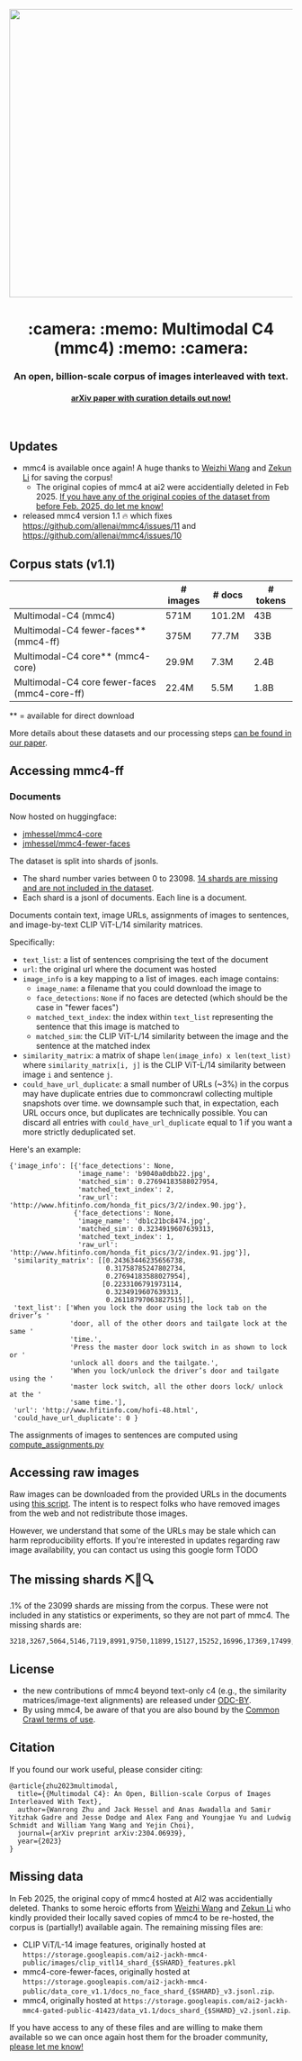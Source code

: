 <p align="center">
  <img src="mmc4_logo.png" width=512px>
</p>

<h1 align="center"> :camera: :memo: Multimodal C4 (mmc4) :memo: :camera: </h1>

<h3 align="center"> An open, billion-scale corpus of images interleaved with text. </h3>
<h4 align="center"> <a href="https://arxiv.org/abs/2304.06939">arXiv paper with curation details out now!</a></h4>

<br>

## Updates

- mmc4 is available once again! A huge thanks to [Weizhi Wang](https://victorwz.github.io/) and [Zekun Li](https://github.com/Leezekun/) for saving the corpus!
  - The original copies of mmc4 at ai2 were accidentially deleted in Feb 2025. [If you have any of the original copies of the dataset from before Feb. 2025, do let me know!](#missing-data)
- released mmc4 version 1.1 :fire: which fixes https://github.com/allenai/mmc4/issues/11 and https://github.com/allenai/mmc4/issues/10

## Corpus stats (v1.1)

|                                                     | # images | # docs | # tokens |
|-----------------------------------------------------|----------|--------|----------|
| Multimodal-C4 (mmc4)                                | 571M     | 101.2M | 43B      |
| Multimodal-C4 fewer-faces** (mmc4-ff)               | 375M     | 77.7M  | 33B      |
| Multimodal-C4 core** (mmc4-core)                    | 29.9M    | 7.3M   | 2.4B     |
| Multimodal-C4 core fewer-faces (mmc4-core-ff)       | 22.4M    | 5.5M   | 1.8B     |

** = available for direct download

More details about these datasets and our processing steps [can be found in our paper](https://arxiv.org/abs/2304.06939).

## Accessing mmc4-ff

### Documents

Now hosted on huggingface:

- [jmhessel/mmc4-core](https://huggingface.co/datasets/jmhessel/mmc4-core)
- [jmhessel/mmc4-fewer-faces](https://huggingface.co/datasets/jmhessel/mmc4-fewer-faces)

The dataset is split into shards of jsonls.
- The shard number varies between 0 to 23098. [14 shards are missing and are not included in the dataset](#the-missing-shards-%EF%B8%8F).
- Each shard is a jsonl of documents. Each line is a document.

Documents contain text, image URLs, assignments of images to sentences, and image-by-text CLIP ViT-L/14 similarity matrices.

Specifically:

- `text_list`: a list of sentences comprising the text of the document
- `url`: the original url where the document was hosted
- `image_info` is a key mapping to a list of images. each image contains:
  - `image_name`: a filename that you could download the image to
  - `face_detections`: `None` if no faces are detected (which should be the case in "fewer faces")
  - `matched_text_index`: the index within `text_list` representing the sentence that this image is matched to
  - `matched_sim`: the CLIP ViT-L/14 similarity between the image and the sentence at the matched index
- `similarity_matrix`: a matrix of shape `len(image_info) x len(text_list)` where `similarity_matrix[i, j]` is the CLIP ViT-L/14 similarity between image `i` and sentence `j`.
- `could_have_url_duplicate`: a small number of URLs (~3%) in the corpus may have duplicate entries due to commoncrawl collecting multiple snapshots over time. we downsample such that, in expectation, each URL occurs once, but duplicates are technically possible. You can discard all entries with `could_have_url_duplicate` equal to 1 if you want a more strictly deduplicated set.

Here's an example:

```
{'image_info': [{'face_detections': None,
                 'image_name': 'b9040a0dbb22.jpg',
                 'matched_sim': 0.27694183588027954,
                 'matched_text_index': 2,
                 'raw_url': 'http://www.hfitinfo.com/honda_fit_pics/3/2/index.90.jpg'},
                {'face_detections': None,
                 'image_name': 'db1c21bc8474.jpg',
                 'matched_sim': 0.3234919607639313,
                 'matched_text_index': 1,
                 'raw_url': 'http://www.hfitinfo.com/honda_fit_pics/3/2/index.91.jpg'}],
 'similarity_matrix': [[0.24363446235656738,
                        0.31758785247802734,
                        0.27694183588027954],
                       [0.2233106791973114,
                        0.3234919607639313,
                        0.26118797063827515]],
 'text_list': ['When you lock the door using the lock tab on the driver’s '
               'door, all of the other doors and tailgate lock at the same '
               'time.',
               'Press the master door lock switch in as shown to lock or '
               'unlock all doors and the tailgate.',
               'When you lock/unlock the driver’s door and tailgate using the '
               'master lock switch, all the other doors lock/ unlock at the '
               'same time.'],
 'url': 'http://www.hfitinfo.com/hofi-48.html',
 'could_have_url_duplicate': 0 }
```
The assignments of images to sentences are computed using [compute_assignments.py](https://github.com/allenai/mmc4/blob/main/scripts/compute_assignments.py)

## Accessing raw images

Raw images can be downloaded from the provided URLs in the documents using [this script](scripts/download_images.py). The intent is to respect folks who have removed images from the web and not redistribute those images.

However, we understand that some of the URLs may be stale which can harm reproducibility efforts. If you're interested in updates regarding raw image availability, you can contact us using this google form TODO

## The missing shards ⛏️💎🔍

.1% of the 23099 shards are missing from the corpus. These were not included in any statistics or experiments, so they are not part of mmc4. The missing shards are:

```
3218,3267,5064,5146,7119,8991,9750,11899,15127,15252,16996,17369,17499,17818
```

## License

- the new contributions of mmc4 beyond text-only c4 (e.g., the similarity matrices/image-text alignments) are released under [ODC-BY](https://opendatacommons.org/licenses/by/1-0/).
- By using mmc4, be aware of that you are also bound by the [Common Crawl terms of use](https://commoncrawl.org/terms-of-use/).

## Citation

If you found our work useful, please consider citing:
```
@article{zhu2023multimodal,
  title={{Multimodal C4}: An Open, Billion-scale Corpus of Images Interleaved With Text},
  author={Wanrong Zhu and Jack Hessel and Anas Awadalla and Samir Yitzhak Gadre and Jesse Dodge and Alex Fang and Youngjae Yu and Ludwig Schmidt and William Yang Wang and Yejin Choi},
  journal={arXiv preprint arXiv:2304.06939},
  year={2023}
}
```

## Missing data

In Feb 2025, the original copy of mmc4 hosted at AI2 was accidentially deleted. Thanks to some heroic efforts from [Weizhi Wang](https://victorwz.github.io/) and [Zekun Li](https://github.com/Leezekun/) who kindly provided their locally saved copies of mmc4 to be re-hosted, the corpus is (partially!) available again. The remaining missing files are:

- CLIP ViT/L-14 image features, originally hosted at `https://storage.googleapis.com/ai2-jackh-mmc4-public/images/clip_vitl14_shard_{$SHARD}_features.pkl`
- mmc4-core-fewer-faces, originally hosted at `https://storage.googleapis.com/ai2-jackh-mmc4-public/data_core_v1.1/docs_no_face_shard_{$SHARD}_v3.jsonl.zip`.
- mmc4, originally hosted at `https://storage.googleapis.com/ai2-jackh-mmc4-gated-public-41423/data_v1.1/docs_shard_{$SHARD}_v2.jsonl.zip`.

If you have access to any of these files and are willing to make them available so we can once again host them for the broader community, [please let me know!](mailto:jmhessel@gmail.com)
